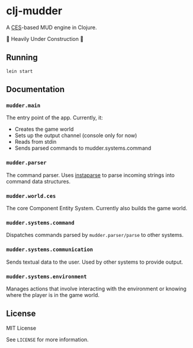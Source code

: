 clj-mudder
==========

A [CES](http://en.wikipedia.org/wiki/Entity_component_system)-based MUD engine in Clojure.

:construction: Heavily Under Construction :construction:

Running
-------

`lein start`

Documentation
-------------

### `mudder.main`

The entry point of the app. Currently, it:

* Creates the game world
* Sets up the output channel (console only for now)
* Reads from stdin
* Sends parsed commands to mudder.systems.command

### `mudder.parser`

The command parser. Uses [instaparse](https://github.com/Engelberg/instaparse/) to parse incoming strings into command data structures.

### `mudder.world.ces`

The core Component Entity System. Currently also builds the game world.

### `mudder.systems.command`

Dispatches commands parsed by `mudder.parser/parse` to other systems.

### `mudder.systems.communication`

Sends textual data to the user. Used by other systems to provide output.

### `mudder.systems.environment`

Manages actions that involve interacting with the environment or knowing where the player is in the game world.

License
-------

MIT License

See `LICENSE` for more information.
